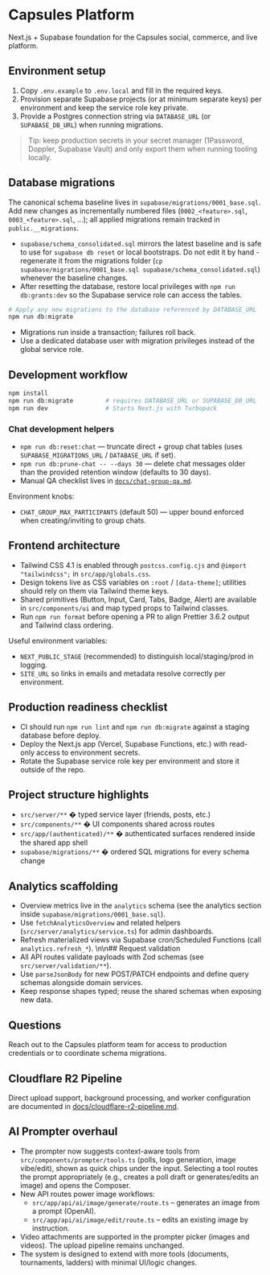 # Capsules Platform

Next.js + Supabase foundation for the Capsules social, commerce, and live platform.

## Environment setup

1. Copy `.env.example` to `.env.local` and fill in the required keys.
2. Provision separate Supabase projects (or at minimum separate keys) per environment and keep the service role key private.
3. Provide a Postgres connection string via `DATABASE_URL` (or `SUPABASE_DB_URL`) when running migrations.

> Tip: keep production secrets in your secret manager (1Password, Doppler, Supabase Vault) and only export them when running tooling locally.

## Database migrations

The canonical schema baseline lives in `supabase/migrations/0001_base.sql`. Add new changes as incrementally numbered files (`0002_<feature>.sql`, `0003_<feature>.sql`, ...); all applied migrations remain tracked in `public.__migrations`.

- `supabase/schema_consolidated.sql` mirrors the latest baseline and is safe to use for `supabase db reset` or local bootstraps. Do not edit it by hand - regenerate it from the migrations folder (`cp supabase/migrations/0001_base.sql supabase/schema_consolidated.sql`) whenever the baseline changes.
- After resetting the database, restore local privileges with `npm run db:grants:dev` so the Supabase service role can access the tables.

```bash
# Apply any new migrations to the database referenced by DATABASE_URL
npm run db:migrate
```

- Migrations run inside a transaction; failures roll back.
- Use a dedicated database user with migration privileges instead of the global service role.

## Development workflow

```bash
npm install
npm run db:migrate         # requires DATABASE_URL or SUPABASE_DB_URL
npm run dev                # Starts Next.js with Turbopack
```

### Chat development helpers

- `npm run db:reset:chat` — truncate direct + group chat tables (uses `SUPABASE_MIGRATIONS_URL` / `DATABASE_URL` if set).
- `npm run db:prune-chat -- --days 30` — delete chat messages older than the provided retention window (defaults to 30 days).
- Manual QA checklist lives in [`docs/chat-group-qa.md`](docs/chat-group-qa.md).

Environment knobs:

- `CHAT_GROUP_MAX_PARTICIPANTS` (default 50) — upper bound enforced when creating/inviting to group chats.

## Frontend architecture

- Tailwind CSS 4.1 is enabled through `postcss.config.cjs` and `@import "tailwindcss";` in `src/app/globals.css`.
- Design tokens live as CSS variables on `:root` / `[data-theme]`; utilities should rely on them via Tailwind theme keys.
- Shared primitives (Button, Input, Card, Tabs, Badge, Alert) are available in `src/components/ui` and map typed props to Tailwind classes.
- Run `npm run format` before opening a PR to align Prettier 3.6.2 output and Tailwind class ordering.

Useful environment variables:

- `NEXT_PUBLIC_STAGE` (recommended) to distinguish local/staging/prod in logging.
- `SITE_URL` so links in emails and metadata resolve correctly per environment.

## Production readiness checklist

- CI should run `npm run lint` and `npm run db:migrate` against a staging database before deploy.
- Deploy the Next.js app (Vercel, Supabase Functions, etc.) with read-only access to environment secrets.
- Rotate the Supabase service role key per environment and store it outside of the repo.

## Project structure highlights

- `src/server/**` � typed service layer (friends, posts, etc.)
- `src/components/**` � UI components shared across routes
- `src/app/(authenticated)/**` � authenticated surfaces rendered inside the shared app shell
- `supabase/migrations/**` � ordered SQL migrations for every schema change

## Analytics scaffolding

- Overview metrics live in the `analytics` schema (see the analytics section inside `supabase/migrations/0001_base.sql`).
- Use `fetchAnalyticsOverview` and related helpers (`src/server/analytics/service.ts`) for admin dashboards.
- Refresh materialized views via Supabase cron/Scheduled Functions (call `analytics.refresh_*`).
  \n\n## Request validation
- All API routes validate payloads with Zod schemas (see `src/server/validation/**`).
- Use `parseJsonBody` for new POST/PATCH endpoints and define query schemas alongside domain services.
- Keep response shapes typed; reuse the shared schemas when exposing new data.

## Questions

Reach out to the Capsules platform team for access to production credentials or to coordinate schema migrations.

## Cloudflare R2 Pipeline

Direct upload support, background processing, and worker configuration are documented in [docs/cloudflare-r2-pipeline.md](docs/cloudflare-r2-pipeline.md).

## AI Prompter overhaul

- The prompter now suggests context-aware tools from `src/components/prompter/tools.ts` (polls, logo generation, image vibe/edit), shown as quick chips under the input. Selecting a tool routes the prompt appropriately (e.g., creates a poll draft or generates/edits an image) and opens the Composer.
- New API routes power image workflows:
  - `src/app/api/ai/image/generate/route.ts` – generates an image from a prompt (OpenAI).
  - `src/app/api/ai/image/edit/route.ts` – edits an existing image by instruction.
- Video attachments are supported in the prompter picker (images and videos). The upload pipeline remains unchanged.
- The system is designed to extend with more tools (documents, tournaments, ladders) with minimal UI/logic changes.
